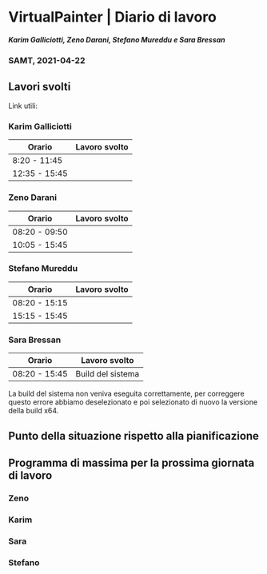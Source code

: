 # VirtualPainter | Diario di lavoro
##### Karim Galliciotti, Zeno Darani, Stefano Mureddu e Sara Bressan
### SAMT, 2021-04-22

## Lavori svolti

Link utili:


### Karim Galliciotti


|Orario        |Lavoro svolto                 |
|--------------|------------------------------|
|8:20 - 11:45  | |
|12:35 - 15:45 ||


### Zeno Darani


|Orario        |Lavoro svolto                 |
|--------------|------------------------------|
|08:20 - 09:50 | |
|10:05 - 15:45 | |


### Stefano Mureddu


|Orario        |Lavoro svolto                 |
|--------------|------------------------------|
|08:20 - 15:15 ||
|15:15 - 15:45 ||

### Sara Bressan


|Orario        |Lavoro svolto                 |
|--------------|------------------------------|
|08:20 - 15:45 | Build del sistema |

La build del sistema non veniva eseguita correttamente, per correggere questo errore abbiamo deselezionato e poi selezionato di nuovo la versione 
della build x64.


##  Punto della situazione rispetto alla pianificazione


## Programma di massima per la prossima giornata di lavoro
### Zeno


### Karim


### Sara


### Stefano
